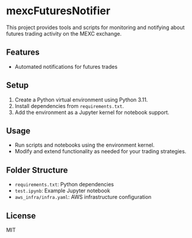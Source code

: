 # mexcFuturesNotifier

This project provides tools and scripts for monitoring and notifying about futures trading activity on the MEXC exchange.

## Features
- Automated notifications for futures trades

## Setup
1. Create a Python virtual environment using Python 3.11.
2. Install dependencies from `requirements.txt`.
3. Add the environment as a Jupyter kernel for notebook support.

## Usage
- Run scripts and notebooks using the environment kernel.
- Modify and extend functionality as needed for your trading strategies.

## Folder Structure
- `requirements.txt`: Python dependencies
- `test.ipynb`: Example Jupyter notebook
- `aws_infra/infra.yaml`: AWS infrastructure configuration

## License
MIT
